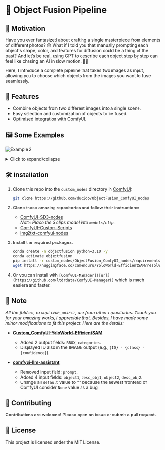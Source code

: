 # 🎨 Object Fusion Pipeline

## 🌟 Motivation
Have you ever fantasized about crafting a single masterpiece from elements of different photos? 😲 What if I told you that manually prompting each object's shape, color, and features for diffusion could be a thing of the past? And let’s be real, using GPT to describe each object step by step can feel like chasing an AI in slow motion. 🐢💤

Here, I introduce a complete pipeline that takes two images as input, allowing you to choose which objects from the images you want to fuse seamlessly.

## 🚀 Features
- Combine objects from two different images into a single scene.
- Easy selection and customization of objects to be fused.
- Optimized integration with ComfyUI.
  
## 🖼️ Some Examples

![Example 2](https://github.com/user-attachments/assets/73877129-01b4-4197-a62c-d891ad02b760)

<details>
  <summary>Click to expand/collapse</summary>
  
![Example 1](https://github.com/user-attachments/assets/68d2c121-45a4-4c47-a02e-17d2e96ec84c)
![Example 3](https://github.com/user-attachments/assets/285f74ae-0320-4a8b-831d-1ef8d4d201fb)
![Example 4](https://github.com/user-attachments/assets/ad6d4e41-343d-4b4b-bb15-175bf71e9c13)

</details>

## 🛠️ Installation

1. Clone this repo into the `custom_nodes` directory in [ComfyUI](https://github.com/comfyanonymous/ComfyUI):
    ```bash
    git clone https://github.com/ducido/ObjectFusion_ComfyUI_nodes
    ```
    
3. Clone these amazing repositories and follow their instructions:
    - [ComfyUI-SD3-nodes](https://github.com/liusida/ComfyUI-SD3-nodes)  
      _Note: Place the 3 clips model into `models/clip`._
    - [ComfyUI-Custom-Scripts](https://github.com/pythongosssss/ComfyUI-Custom-Scripts)
    - [img2txt-comfyui-nodes](https://github.com/christian-byrne/img2txt-comfyui-nodes)
      
4. Install the required packages:
    ```bash
    conda create -n objectfusion python=3.10 -y
    conda activate objectfusion
    pip install -r custom_nodes/ObjectFusion_ComfyUI_nodes/requirements.txt
    wget https://huggingface.co/camenduru/YoloWorld-EfficientSAM/resolve/main/efficient_sam_s_gpu.jit -P custom_nodes/ObjectFusion_ComfyUI_nodes/Custom_ComfyUI_YoloWorld_EfficientSAM
    ```
5. Or you can install with `[ComfyUI-Manager]([url](https://github.com/ltdrdata/ComfyUI-Manager))` which is much easiera and faster.

## 📌 Note
_All the folders, except `CROP_OBJECT`, are from other repositories. Thank you for your amazing works, I appreciate that. Besides, I have made some minor modifications to fit this project. Here are the details:_

- **[Custom_ComfyUI-YoloWorld-EfficientSAM](https://github.com/ZHO-ZHO-ZHO/ComfyUI-YoloWorld-EfficientSAM)**
  - Added 2 output fields: `BBOX`, `categories`.
  - Displayed ID also in the IMAGE output (e.g., `{ID} - {class} - {confidence}`).

- **[comfyui-llm-assistant](https://github.com/longgui0318/comfyui-llm-assistant)**
  - Removed input field: `prompt`.
  - Added 4 input fields: `object1`, `desc_obj1`, `object2`, `desc_obj2`.
  - Change all `default` value to `""` because the newest frontend of ComfyUI consider `None` value as a bug
  

## 🤝 Contributing
Contributions are welcome! Please open an issue or submit a pull request.

## 📄 License
This project is licensed under the MIT License.
